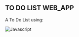 ##  TO DO LIST WEB_APP
 A To Do List using:
 
 ![Javascript](https://img.shields.io/badge/JavaScript-F7DF1E?style=for-the-badge&logo=javascript&logoColor=black)
